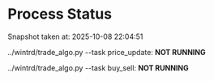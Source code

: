 # Process Status

Snapshot taken at: 2025-10-08 22:04:51

../wintrd/trade_algo.py --task price_update: **NOT RUNNING**

../wintrd/trade_algo.py --task buy_sell: **NOT RUNNING**

